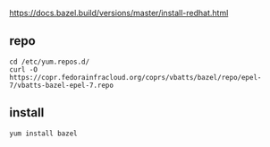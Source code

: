 https://docs.bazel.build/versions/master/install-redhat.html


repo
--------
```
cd /etc/yum.repos.d/
curl -O https://copr.fedorainfracloud.org/coprs/vbatts/bazel/repo/epel-7/vbatts-bazel-epel-7.repo
```

install
--------
```
yum install bazel
```
